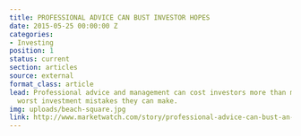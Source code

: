 ```yaml
---
title: PROFESSIONAL ADVICE CAN BUST INVESTOR HOPES
date: 2015-05-25 00:00:00 Z
categories:
- Investing
position: 1
status: current
section: articles
source: external
format_class: article
lead: Professional advice and management can cost investors more than most of the
  worst investment mistakes they can make.
img: uploads/beach-square.jpg
link: http://www.marketwatch.com/story/professional-advice-can-bust-an-investors-savings-heres-how-much-2017-03-03
---
```


